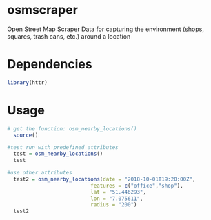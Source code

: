 # osmscraper
Open Street Map Scraper Data for capturing the environment (shops, squares, trash cans, etc.) around a location


# Dependencies
```r
library(httr)
```

# Usage
```r
# get the function: osm_nearby_locations()
  source()

#test run with predefined attributes
  test = osm_nearby_locations()
  test

#use other attributes
  test2 = osm_nearby_locations(date = "2018-10-01T19:20:00Z", 
                           features = c("office","shop"),
                           lat = "51.446293",
                           lon = "7.075611",
                           radius = "200")
  test2
```
